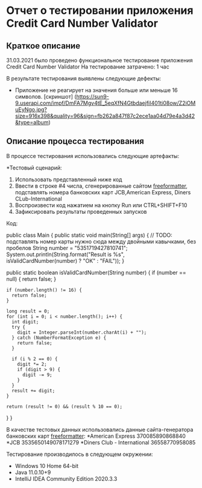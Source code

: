 # Отчет о тестировании приложения Credit Card Number Validator

## Краткое описание

31.03.2021 было проведено функциональное тестирование приложения Credit Card Number Validator
На тестирование затрачено: 1 час

В результате тестирования выявлены следующие дефекты:
* Приложение не реагирует на значения больше или меньше 16 символов. [скриншот] (https://sun9-9.userapi.com/impf/DmFA7Mgv4tE_5eqXfN4GtbdaejfiI401ti08ow/Z2iOMuEyNgo.jpg?size=916x398&quality=96&sign=fb262a847f87c2ece1aa04d79e4a3d42&type=album)

## Описание процесса тестирования

В процессе тестирования использовались следующие артефакты:

*Тестовый сценарий:

1. Использовать представленный ниже код
2. Ввести в строке #4 числа, сгенерированные сайтом [freeformatter](https://www.freeformatter.com/credit-card-number-generator-validator.html), подставлять номера банковских карт JCB,American Express, Diners CLub-International 
3. Воспроизвести код нажатием на кнопку Run или CTRL+SHIFT+F10
4. Зафиксировать результаты проведенных запусков 

Код:

public class Main {
  public static void main(String[] args) {
    // TODO: подставлять номер карты нужно сюда между двойными кавычками, без пробелов
    String number = "5351719427810741";
    System.out.println(String.format("Result is %s", isValidCardNumber(number) ? "OK" : "FAIL"));
  }

  public static boolean isValidCardNumber(String number) {
    if (number == null) {
      return false;
    }

    if (number.length() != 16) {
      return false;
    }

    long result = 0;
    for (int i = 0; i < number.length(); i++) {
      int digit;
      try {
        digit = Integer.parseInt(number.charAt(i) + "");
      } catch (NumberFormatException e) {
        return false;
      }

      if (i % 2 == 0) {
        digit *= 2;
        if (digit > 9) {
          digit -= 9;
        }
      }
      result += digit;
    }

    return (result != 0) && (result % 10 == 0);
  }
}

В качестве тестовых данных использовались данные сайта-генератора банковских карт [freeformatter](https://www.freeformatter.com/credit-card-number-generator-validator.html):
*American Express 370085890868840
*JCB 3535650149078171279
*Diners Club - International 36558770958085

Тестирование производилось в следующем окружении:
* Windows 10 Home 64-bit
* Java 11.0.10+9
* IntelliJ IDEA Community Edition 2020.3.3
